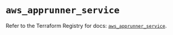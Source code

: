 # `aws_apprunner_service`

Refer to the Terraform Registry for docs: [`aws_apprunner_service`](https://registry.terraform.io/providers/hashicorp/aws/5.92.0/docs/resources/apprunner_service).
